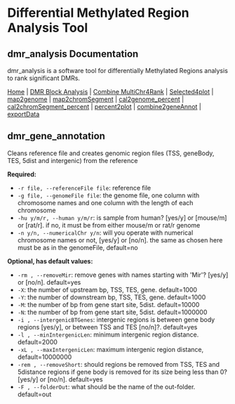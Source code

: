 
# Differential Methylated Region Analysis Tool 
## dmr_analysis Documentation

dmr_analysis is a software tool for differentially Methylated Regions analysis to rank significant DMRs.



[Home](index.md) | [DMR Block Analysis](dmr_analysis_block.md) | [Combine MultiChr4Rank](dmr_combine_multChrs4rank.md) | [Selected4plot](dmr_selected4plot.md) | [map2genome](dmr_map2genome.md) | [map2chromSegment](dmr_map2chromSegment.md) | [cal2genome_percent](dmr_cal2genome_percent.md) | [cal2chromSegment_percent](dmr_cal2chromSegment_percent.md) | [percent2plot](dmr_percent2plot.md) | [combine2geneAnnot](dmr_combine2geneAnnot.md) | [exportData](dmr_exportData.md)   


## dmr_gene_annotation	

Cleans reference file and creates genomic region files (TSS, geneBody, TES, 5dist and intergenic) from the reference

<p><strong>Required:</strong></p>
<ul>
  <li><code>-r file, --referenceFile file</code>: reference file</li>
  <li><code>-g file, --genomeFile file</code>: the genome file, one column with chromosome names and one column with the length of each chromosome</li>
  <li><code>-hu y/m/r, --human y/m/r</code>: is sample from human? [yes/y] or [mouse/m] or [rat/r]. if no, it must be from either mouse/m or rat/r genome</li>
  <li><code>-n y/n, --numericalChr y/n</code>: will you operate with numerical chromosome names or not, [yes/y] or [no/n]. the same as chosen here must be as in the genomeFile, default=no</li>
  
</ul>


<p><strong>Optional, has default values:</strong></p>
<ul>
  <li><code>-rm , --removeMir</code>: remove genes with names starting with 'Mir'? [yes/y] or [no/n]. default=yes</li>
  <li><code>-X</code>: the number of upstream bp, TSS, TES, gene. default=1000</li>
  <li><code>-Y</code>: the number of downstream bp, TSS, TES, gene. default=1000</li>
  <li><code>-M</code>: the number of bp from gene start site, 5dist. default=10000</li>
  <li><code>-N</code>: the number of bp from gene start site, 5dist. default=1000000</li>
  <li><code>-i , --intergenicBTGenes</code>: intergenic regions is between gene body regions [yes/y], or between TSS and TES [no/n]?. default=yes</li>
  <li><code>-l , --minIntergenicLen</code>: minimum intergenic region distance. default=2000</li>
  <li><code>-xL , --maxIntergenicLen</code>: maximum intergenic region distance, default=10000000</li>
  <li><code>-rem , --removeShort</code>: should regions be removed from TSS, TES and 5distance regions if gene body is removed for its size being less than 0? [yes/y] or [no/n]. default=yes</li>
  <li><code>-F , --folderOut</code>: what should be the name of the out-folder. default=out</li>
</ul>

